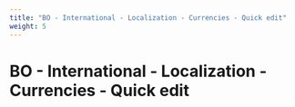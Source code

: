 ```yaml
---
title: "BO - International - Localization - Currencies - Quick edit"
weight: 5
---
```


# BO - International - Localization - Currencies - Quick edit

